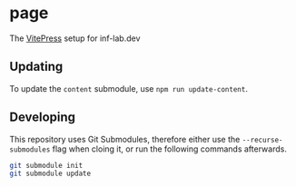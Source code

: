 # page

The [VitePress](https://vitepress.dev/) setup for inf-lab.dev

## Updating

To update the `content` submodule, use `npm run update-content`.

## Developing

This repository uses Git Submodules, therefore either use the `--recurse-submodules` flag when cloing it, or run the following commands afterwards.

```bash
git submodule init
git submodule update
```
